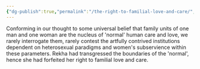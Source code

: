 ```yaml
---
{"dg-publish":true,"permalink":"/the-right-to-familial-love-and-care/","created":"","updated":""}
---
```


[]()Conforming in our thought to some universal belief that family units of one man and one woman are the nucleus of 'normal' human care and love, we rarely interrogate them, rarely contest the artfully contrived institutions dependent on heterosexual paradigms and women's subservience within these parameters. Rekha had transgressed the boundaries of the 'normal', hence she had forfeited her right to familial love and care.